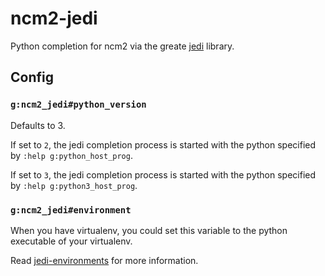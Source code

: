 # ncm2-jedi

Python completion for ncm2 via the greate
[jedi](https://github.com/davidhalter/jedi) library.

## Config

### `g:ncm2_jedi#python_version`

Defaults to 3.

If set to `2`, the jedi completion process is started with the python
specified by `:help g:python_host_prog`.

If set to `3`, the jedi completion process is started with the python
specified by `:help g:python3_host_prog`.

### `g:ncm2_jedi#environment`

When you have virtualenv, you could set this variable to the python executable
of your virtualenv.

Read
[jedi-environments](https://jedi.readthedocs.io/en/latest/docs/api.html#environments)
for more information.
